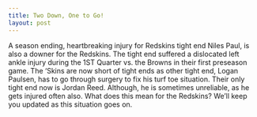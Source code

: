 ```yaml
---
title: Two Down, One to Go!
layout: post
---
```


A season ending, heartbreaking injury for Redskins tight end Niles Paul, is also a downer for the Redskins. The tight end suffered a dislocated left ankle injury during the 1ST Quarter vs. the Browns in their first preseason game. The ‘Skins are now short of tight ends as other tight end, Logan Paulsen, has to go through surgery to fix his turf toe situation. Their only tight end now is Jordan Reed. Although, he is sometimes unreliable, as he gets injured often also. What does this mean for the Redskins? We’ll keep you updated as this situation goes on.
